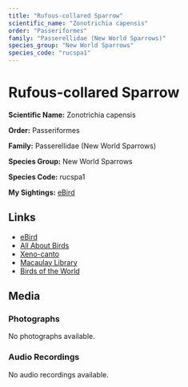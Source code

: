 ```yaml
---
title: "Rufous-collared Sparrow"
scientific_name: "Zonotrichia capensis"
order: "Passeriformes"
family: "Passerellidae (New World Sparrows)"
species_group: "New World Sparrows"
species_code: "rucspa1"
---
```


# Rufous-collared Sparrow

**Scientific Name:** Zonotrichia capensis

**Order:** Passeriformes

**Family:** Passerellidae (New World Sparrows)

**Species Group:** New World Sparrows

**Species Code:** rucspa1

**My Sightings:** [eBird](https://ebird.org/lifelist?r=world&time=life&spp=rucspa1)

## Links
* [eBird](https://ebird.org/species/rucspa1) 
* [All About Birds](https://www.allaboutbirds.org/guide/rucspa1) 
* [Xeno-canto](https://www.xeno-canto.org/species/zonotrichia-capensis) 
* [Macaulay Library](https://search.macaulaylibrary.org/catalog?taxonCode=rucspa1&sort=rating_rank_desc)
* [Birds of the World](https://birdsoftheworld.org/bow/species/rucspa1)

## Media
### Photographs
No photographs available.

### Audio Recordings
No audio recordings available.
